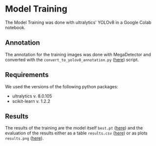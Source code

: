 # Model Training

The Model Training was done with ultralytics' YOLOv8 in a Google Colab notebook.

## Annotation

The annotation for the training images was done with MegaDetector and converted with the `convert_to_yolov8_annotation.py` ([here](https://github.com/ccfrauasgr2/pet-detection/tree/main/sensor_node\model_training)) script.

## Requirements

We used the versions of the following python packages:
- ultralytics v. 8.0.105
- scikit-learn v. 1.2.2

## Results

The results of the training are the model itself `best.pt` ([here](https://github.com/ccfrauasgr2/pet-detection/tree/main/sensor_node/model_training)) and the evaluation of the results either as a table `results.csv` ([here](https://github.com/ccfrauasgr2/pet-detection/tree/main/sensor_node/model_training)) or as plots `results.png` ([here](https://github.com/ccfrauasgr2/pet-detection/tree/main/docs/img)).